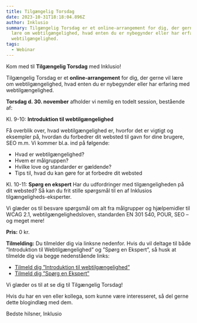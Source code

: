 ```yaml
---
title: Tilgængelig Torsdag
date: 2023-10-31T18:18:04.896Z
author: Inklusio
summary: Tilgængelig Torsdag er et online-arrangement for dig, der gerne vil
  lære om webtilgængelighed, hvad enten du er nybegynder eller har erfaring med
  webtilgængelighed.
tags:
  - Webinar
---
```

Kom med til **Tilgængelig Torsdag** med Inklusio!

Tilgængelig Torsdag er et **online-arrangement** for dig, der gerne vil lære om webtilgængelighed, hvad enten du er nybegynder eller har erfaring med webtilgængelighed. 

**Torsdag d. 30. november** afholder vi nemlig en todelt session, bestående af:

Kl. 9-10: **Introduktion til webtilgængelighed**

Få overblik over, hvad webtilgængelighed er, hvorfor det er vigtigt og eksempler på, hvordan du forbedrer dit websted til gavn for dine brugere, SEO m.m. Vi kommer bl.a. ind på følgende: 

* Hvad er webtilgængelighed?
* Hvem er målgruppen?
* Hvilke love og standarder er gældende? 
* Tips til, hvad du kan gøre for at forbedre dit websted

Kl. 10-11: **Spørg en ekspert**
Har du udfordringer med tilgængeligheden på dit websted? Så kan du frit stille spørgsmål til en af Inklusios tilgængeligheds-eksperter.

Vi glæder os til besvare spørgsmål om alt fra målgrupper og hjælpemidler til WCAG 2.1, webtilgængelighedsloven, standarden EN 301 540, POUR, SEO – og meget mere! 

**Pris:** 0 kr.

**Tilmelding:** 
Du tilmelder dig via linksne nedenfor. Hvis du vil deltage til både ”Introduktion til Webtilgængelighed” og ”Spørg en Ekspert”, så husk at tilmelde dig via begge nedenstående links:

* [Tilmeld dig ”Introduktion til webtilgængelighed”](https://us02web.zoom.us/webinar/register/WN_yfIft2xbSwuwWKnV6fWoKw)
* [Tilmeld dig ”Spørg en Ekspert”](https://us02web.zoom.us/webinar/register/WN_0z9ytg6iS3SrG69JeUSGug)

Vi glæder os til at se dig til Tilgængelig Torsdag! 

Hvis du har en ven eller kollega, som kunne være interesseret, så del gerne dette blogindlæg med dem.

Bedste hilsner, Inklusio